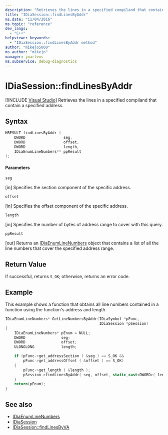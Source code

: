 ```yaml
---
description: "Retrieves the lines in a specified compiland that contain a specified address."
title: "IDiaSession::findLinesByAddr"
ms.date: "11/04/2016"
ms.topic: "reference"
dev_langs:
  - "C++"
helpviewer_keywords:
  - "IDiaSession::findLinesByAddr method"
author: "mikejo5000"
ms.author: "mikejo"
manager: jmartens
ms.subservice: debug-diagnostics
---
```

# IDiaSession::findLinesByAddr

 [!INCLUDE [Visual Studio](~/includes/applies-to-version/vs-windows-only.md)]
Retrieves the lines in a specified compiland that contain a specified address.

## Syntax

```C++
HRESULT findLinesByAddr (
    DWORD                 seg,
    DWORD                 offset,
    DWORD                 length,
    IDiaEnumLineNumbers** ppResult
);
```

#### Parameters
`seg`

[in] Specifies the section component of the specific address.

`offset`

[in] Specifies the offset component of the specific address.

`length`

[in] Specifies the number of bytes of address range to cover with this query.

`ppResult`

[out] Returns an [IDiaEnumLineNumbers](../../debugger/debug-interface-access/idiaenumlinenumbers.md) object that contains a list of all the line numbers that cover the specified address range.

## Return Value
If successful, returns `S_OK`; otherwise, returns an error code.

## Example
This example shows a function that obtains all line numbers contained in a function using the function's address and length.

```C++
IDiaEnumLineNumbers* GetLineNumbersByAddr(IDiaSymbol *pFunc,
                                          IDiaSession *pSession)
{
    IDiaEnumLineNumbers* pEnum = NULL;
    DWORD                seg;
    DWORD                offset;
    ULONGLONG            length;

    if (pFunc->get_addressSection ( &seg ) == S_OK &&
        pFunc->get_addressOffset ( &offset ) == S_OK)
    {
        pFunc->get_length ( &length );
        pSession->findLinesByAddr( seg, offset, static_cast<DWORD>( length ), &pEnum );
    }
    return(pEnum);
}
```

## See also
- [IDiaEnumLineNumbers](../../debugger/debug-interface-access/idiaenumlinenumbers.md)
- [IDiaSession](../../debugger/debug-interface-access/idiasession.md)
- [IDiaSession::findLinesByVA](../../debugger/debug-interface-access/idiasession-findlinesbyva.md)
